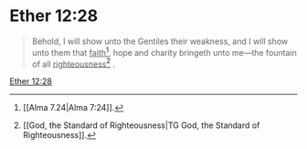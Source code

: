 # Ether 12:28

> Behold, I will show unto the Gentiles their weakness, and I will show unto them that <u>faith</u>[^a], hope and charity bringeth unto me—the fountain of all <u>righteousness</u>[^b] .

[Ether 12:28](https://www.churchofjesuschrist.org/study/scriptures/bofm/ether/12?lang=eng&id=p28#p28)


[^a]: [[Alma 7.24|Alma 7:24]].  
[^b]: [[God, the Standard of Righteousness|TG God, the Standard of Righteousness]].  
